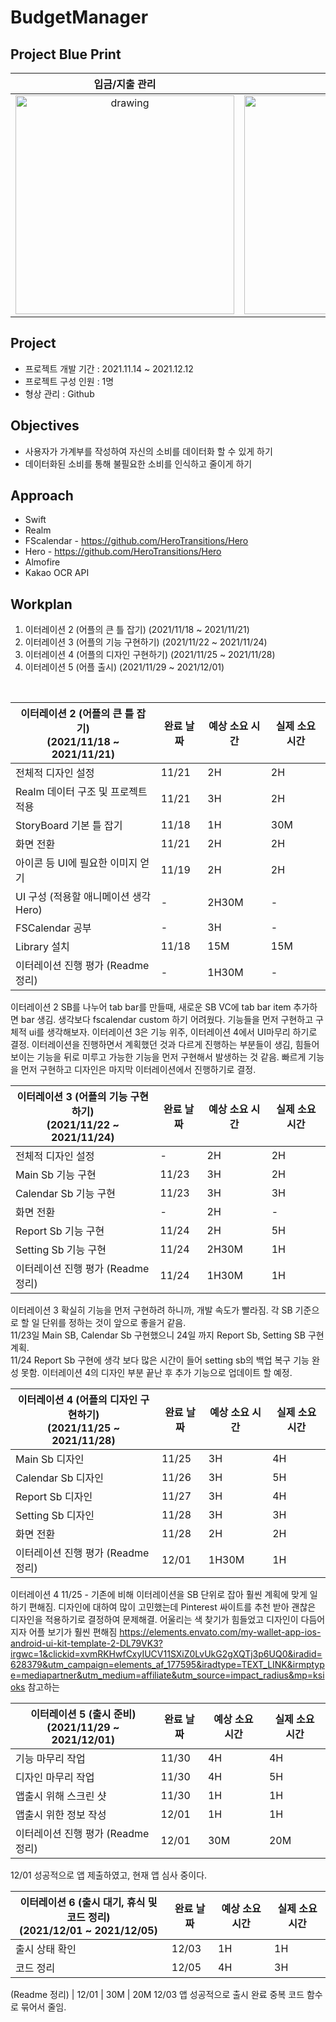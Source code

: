 # BudgetManager
## Project Blue Print
입금/지출 관리             |  달력 및 검색         |  월별 리포트 및        
:-------------------------:|:-------------------------:|:-------------------------:
<img src="https://user-images.githubusercontent.com/48948578/142340227-b902e17d-da5d-46e6-9d5b-af8029a45463.jpg" alt="drawing" width="350"/>  |  <img src="https://user-images.githubusercontent.com/48948578/142336726-62912586-02b7-4ce1-8691-9ac5acd3dc06.jpg" alt="drawing" width="350"/>       |<img src="https://user-images.githubusercontent.com/48948578/142336730-440e6f0e-74da-4791-a463-4fa70e64626f.jpg" alt="drawing" width="350"/>




## Project
 - 프로젝트 개발 기간 : 2021.11.14 ~ 2021.12.12
 - 프로젝트 구성 인원 : 1명
 - 형상 관리 : Github
   
## Objectives
 - 사용자가 가계부를 작성하여 자신의 소비를 데이터화 할 수 있게 하기
 - 데이터화된 소비를 통해 불필요한 소비를 인식하고 줄이게 하기

## Approach
 - Swift
 - Realm
 - FScalendar - https://github.com/HeroTransitions/Hero
 - Hero - https://github.com/HeroTransitions/Hero
 - Almofire
 - Kakao OCR API 



## Workplan

1. 이터레이션 2 (어플의 큰 틀 잡기)
(2021/11/18 ~ 2021/11/21)
2. 이터레이션 3 (어플의 기능 구현하기)
(2021/11/22 ~ 2021/11/24)
3. 이터레이션 4 (어플의 디자인 구현하기)
(2021/11/25 ~ 2021/11/28)
4. 이터레이션 5 (어플 출시)
(2021/11/29  ~ 2021/12/01)

<br/>

이터레이션 2 (어플의 큰 틀 잡기)  <br/>(2021/11/18 ~ 2021/11/21) | 완료 날짜 | 예상 소요 시간 | 실제 소요 시간
--- | --- | --- | --- 
전체적 디자인 설정 | 11/21 | 2H | 2H 
Realm 데이터 구조 및 프로젝트 적용 | 11/21 | 3H | 2H 
StoryBoard 기본 틀 잡기 | 11/18 | 1H | 30M 
화면 전환  | 11/21 | 2H | 2H 
아이콘 등 UI에 필요한 이미지 얻기 | 11/19 | 2H | 2H 
UI 구성 (적용할 애니메이션 생각 Hero)  | - | 2H30M | - 
FSCalendar 공부  | - | 3H | - 
Library 설치  | 11/18 | 15M | 15M 
이터레이션 진행 평가 (Readme 정리)  | - | 1H30M | - 

이터레이션 2 
SB를 나누어 tab bar를 만들때, 새로운 SB VC에 tab bar item 추가하면 bar 생김.
생각보다 fscalendar custom 하기 어려웠다. 기능들을 먼저 구현하고 구체적 ui를 생각해보자.
이터레이션 3은 기능 위주, 이터레이션 4에서 UI마무리 하기로 결정.
이터레이션을 진행하면서 계획했던 것과 다르게 진행하는 부분들이 생김, 힘들어 보이는 기능을 뒤로 미루고 가능한 기능을 먼저 구현해서 발생하는 것 같음.
빠르게 기능을 먼저 구현하고 디자인은 마지막 이터레이션에서 진행하기로 결정.

이터레이션 3 (어플의 기능 구현하기)  <br/>(2021/11/22 ~ 2021/11/24) | 완료 날짜 | 예상 소요 시간 | 실제 소요 시간
--- | --- | --- | --- 
전체적 디자인 설정 | - | 2H | 2H 
Main Sb 기능 구현 | 11/23 | 3H | 2H 
Calendar Sb 기능 구현 | 11/23 | 3H | 3H 
화면 전환  | - | 2H | - 
Report Sb 기능 구현 | 11/24 | 2H | 5H 
Setting Sb 기능 구현  | 11/24 | 2H30M | 1H 
이터레이션 진행 평가 (Readme 정리)  | 11/24 | 1H30M | 1H 

이터레이션 3 확실히 기능을 먼저 구현하려 하니까, 개발 속도가 빨라짐. 각 SB 기준으로 할 일 단위를 정하는 것이 앞으로 좋을거 같음.
<br/>
11/23일 Main SB, Calendar Sb 구현했으니 24일 까지 Report Sb, Setting SB 구현 계획.
<br/>
11/24 Report Sb 구현에 생각 보다 많은 시간이 들어 setting sb의 백업 복구 기능 완성 못함. 이터레이션 4의 디자인 부분 끝난 후 추가 기능으로 업데이트 할 예정.


이터레이션 4 (어플의 디자인 구현하기)  <br/>(2021/11/25 ~ 2021/11/28) | 완료 날짜 | 예상 소요 시간 | 실제 소요 시간
--- | --- | --- | --- 
Main Sb 디자인| 11/25 | 3H |  4H
Calendar Sb 디자인 | 11/26 | 3H | 5H
Report Sb 디자인 | 11/27 | 3H | 4H
Setting Sb  디자인 | 11/28 | 3H | 3H
화면 전환  | 11/28 | 2H | 2H 
이터레이션 진행 평가 (Readme 정리)  | 12/01 | 1H30M | 1H 

이터레이션 4
11/25 - 기존에 비해 이터레이션을 SB 단위로 잡아 훨씬 계획에 맞게 일하기 편해짐. 디자인에 대하여 많이 고민했는데 Pinterest 싸이트를 추천 받아 괜찮은 디자인을 적용하기로 결정하여 문제해결. 어울리는 색 찾기가 힘들었고 디자인이 다듬어지자 어플 보기가 훨씬 편해짐
https://elements.envato.com/my-wallet-app-ios-android-ui-kit-template-2-DL79VK3?irgwc=1&clickid=xvmRKHwfCxyIUCV11SXiZ0LvUkG2gXQTj3p6UQ0&iradid=628379&utm_campaign=elements_af_177595&iradtype=TEXT_LINK&irmptype=mediapartner&utm_medium=affiliate&utm_source=impact_radius&mp=ksioks 참고하는 

이터레이션 5 (출시 준비)  <br/>(2021/11/29 ~ 2021/12/01) | 완료 날짜 | 예상 소요 시간 | 실제 소요 시간
--- | --- | --- | --- 
기능 마무리 작업| 11/30 | 4H |  4H
디자인 마무리 작업 | 11/30 | 4H | 5H
앱출시 위해 스크린 샷| 11/30 | 1H | 1H
앱출시 위한 정보 작성 | 12/01 | 1H | 1H
이터레이션 진행 평가 (Readme 정리)  | 12/01 | 30M | 20M 

12/01 성공적으로 앱 제출하였고, 현재 앱 심사 중이다.

이터레이션 6 (출시 대기, 휴식 및 코드 정리)  <br/>(2021/12/01 ~ 2021/12/05) | 완료 날짜 | 예상 소요 시간 | 실제 소요 시간
--- | --- | --- | --- 
출시 상태 확인| 12/03 | 1H |  1H
코드 정리| 12/05| 4H |  3H

 (Readme 정리)  | 12/01 | 30M | 20M 
12/03 앱 성공적으로 출시 완료
중복 코드 함수로 묶어서 줄임. 



